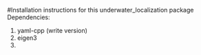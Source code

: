 #Installation instructions for this underwater_localization package
Dependencies: 
1) yaml-cpp (write version)
2) eigen3 
3) 
